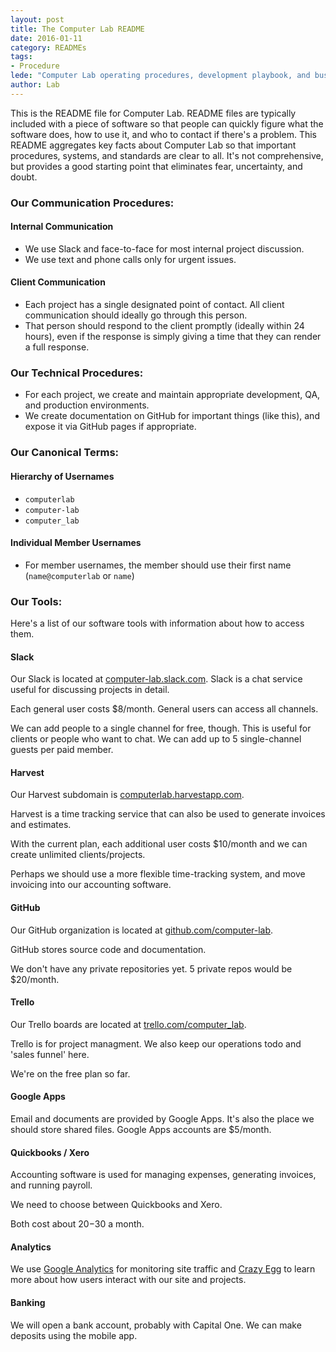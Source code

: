 ```yaml
---
layout: post
title: The Computer Lab README
date: 2016-01-11
category: READMEs
tags: 
- Procedure 
lede: "Computer Lab operating procedures, development playbook, and business tools."
author: Lab
---
```


This is the README file for Computer Lab.  README files are typically included
with a piece of software so that people can quickly figure what the software
does, how to use it, and who to contact if there's a problem.  This README
aggregates key facts about Computer Lab so that important procedures, systems,
and standards are clear to all.  It's not comprehensive, but provides a good
starting point that eliminates fear, uncertainty, and doubt.

### Our Communication Procedures:

#### Internal Communication
- We use Slack and face-to-face for most internal project discussion. 
- We use text and phone calls only for urgent issues. 

#### Client Communication
- Each project has a single designated point of contact. All client
  communication should ideally go through this person.
- That person should respond to the client promptly (ideally within 24 hours),
  even if the response is simply giving a time that they can render a full
  response.

### Our Technical Procedures:
- For each project, we create and maintain appropriate development, QA, and
  production environments.
- We create documentation on GitHub for important things (like this), and expose
  it via GitHub pages if appropriate.

### Our Canonical Terms:

#### Hierarchy of Usernames
- `computerlab`
- `computer-lab`
- `computer_lab`

#### Individual Member Usernames
- For member usernames, the member should use their first name (`name@computerlab`
  or `name`)

### Our Tools:

Here's a list of our software tools with information about how to access them.

#### Slack

Our Slack is located at
[computer-lab.slack.com](https://computer-lab.slack.com).  Slack is a chat
service useful for discussing projects in detail.

Each general user costs $8/month.  General users can access all channels.

We can add people to a single channel for free, though.  This is useful for
clients or people who want to chat.  We can add up to 5 single-channel guests
per paid member.

#### Harvest

Our Harvest subdomain is [computerlab.harvestapp.com](https://computerlab.harvestapp.com).

Harvest is a time tracking service that can also be used to generate invoices
and estimates.

With the current plan, each additional user costs $10/month and we can create
unlimited clients/projects.

Perhaps we should use a more flexible time-tracking system, and move invoicing
into our accounting software.

#### GitHub
Our GitHub organization is located at [github.com/computer-lab](https://github.com/computer-lab).

GitHub stores source code and documentation.

We don't have any private repositories yet.  5 private repos would be $20/month.

#### Trello

Our Trello boards are located at [trello.com/computer_lab](https://trello.com/computer_lab).

Trello is for project managment.  We also keep our operations todo and 'sales
funnel' here.

We're on the free plan so far.

#### Google Apps

Email and documents are provided by Google Apps.  It's also the place we should
store shared files.  Google Apps accounts are $5/month.

#### Quickbooks / Xero

Accounting software is used for managing expenses, generating invoices, and
running payroll.

We need to choose between Quickbooks and Xero.

Both cost about $20-$30 a month.

#### Analytics

We use [Google Analytics](https://analytics.google.com/analytics/web/) for monitoring site traffic and [Crazy Egg](https://www.crazyegg.com) to learn more about how users interact with our site and projects.

#### Banking

We will open a bank account, probably with Capital One. We can make deposits
using the mobile app.

